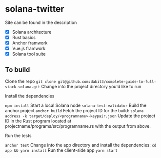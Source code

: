 # solana-twitter

Site can be found in the description 
- [x] Solana architecture
- [x] Rust basics
- [x] Anchor framwork
- [x] Vue.js framwork
- [x] Solana tool suite 

## To build
Clone the repo
`git clone git@github.com:dabit3/complete-guide-to-full-stack-solana.git`
Change into the project directory you'd like to run

Install the dependencies

```npm install```
Start a local Solana node
`solana-test-validator`
Build the anchor project
`anchor build`
Fetch the project ID for the build:
`solana address -k target/deploy/<programname>-keypair.json`
Update the project ID in the Rust program located at projectname/programs/src/programname.rs with the output from above.

Run the tests

`anchor test`
Change into the app directory and install the dependencies:
`cd app && yarn install`
Run the client-side app
`yarn start`
